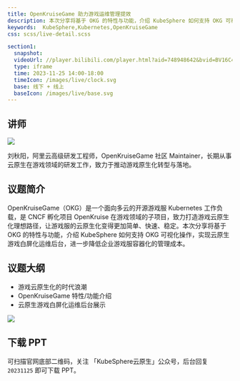 ```yaml
---
title: OpenKruiseGame 助力游戏运维管理提效
description: 本次分享将基于 OKG 的特性与功能，介绍 KubeSphere 如何支持 OKG 可视化操作，实现云原生游戏白屏化运维后台，进一步降低企业游戏服容器化的管理成本。
keywords:  KubeSphere,Kubernetes,OpenKruiseGame
css: scss/live-detail.scss

section1:
  snapshot: 
  videoUrl: //player.bilibili.com/player.html?aid=748948642&bvid=BV16C4y1w7jV&cid=1345824813&page=1&high_quality=1
  type: iframe
  time: 2023-11-25 14:00-18:00
  timeIcon: /images/live/clock.svg
  base: 线下 + 线上
  baseIcon: /images/live/base.svg
---
```


## 讲师

![](https://pek3b.qingstor.com/kubesphere-community/images/guangzhou-meetup-20231125-liuqiuyang.JPG)

刘秋阳，阿里云高级研发工程师，OpenKruiseGame 社区 Maintainer，长期从事云原生在游戏领域的研发工作，致力于推动游戏原生化转型与落地。

## 议题简介

OpenKruiseGame（OKG）是一个面向多云的开源游戏服 Kubernetes 工作负载，是 CNCF 孵化项目 OpenKruise 在游戏领域的子项目，致力打造游戏云原生化理想路径，让游戏服的云原生化变得更加简单、快速、稳定。本次分享将基于 OKG 的特性与功能，介绍 KubeSphere 如何支持 OKG 可视化操作，实现云原生游戏白屏化运维后台，进一步降低企业游戏服容器化的管理成本。

## 议题大纲

- 游戏云原生化的时代浪潮
- OpenKruiseGame 特性/功能介绍
- 云原生游戏白屏化运维后台展示

![](https://pek3b.qingstor.com/kubesphere-community/images/guangzhou-meetup-20231125-poster-liuqiuyang.png)

## 下载 PPT

可扫描官网底部二维码，关注 「KubeSphere云原生」公众号，后台回复 `20231125` 即可下载 PPT。
